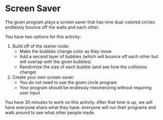 # Screen Saver

The given program plays a screen saver that has nine dual-colored circles endlessly bounce off the walls and each other.

You have two options for this activity:
1. Build off of the starter code:
    * Make the bubbles change color as they move
    * Add a second layer of bubbles (which will bounce off each other but will overlap with the given bubbles)
    * Randomize the size of each bubble (and see how the collisions change)
2. Create your own screen saver:
    * You do not need to use the given circle program
    * Your program should be endlessly mesmerizing without requiring user input
    
You have 30 minutes to work on this activity. After that time is up, we will have everyone share what they have: everyone will run their programs and walk around to see what other people made.
